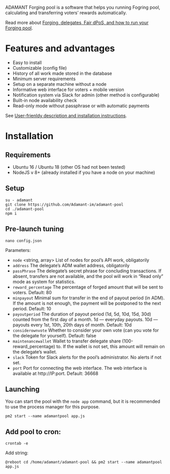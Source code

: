 
ADAMANT Forging pool is a software that helps you running Fogring pool, calculating and transferring voters’ rewards automatically.

Read more about [Forging, delegates, Fair dPoS, and how to run your Forging pool](https://medium.com/adamant-im/earning-money-on-adm-forging-4c7b6eb15516).

# Features and advantages

* Easy to install
* Customizable (config file)
* History of all work made stored in the database
* Minimum server requirements
* Setup on a separate machine without a node
* Informative web interface for voters + mobile version
* Notification system via Slack for admin (other method is configurable)
* Built-in node availability check
* Read-only mode without passphrase or with automatic payments

See [User-frienldy description and installation instructions](https://medium.com/adamant-im/create-your-own-adamant-forging-pool-a8574f5da43b).

# Installation
## Requirements
* Ubuntu 16 / Ubuntu 18 (other OS had not been tested)
* NodeJS v 8+ (already installed if you have a node on your machine)

## Setup
```
su - adamant
git clone https://github.com/Adamant-im/adamant-pool
cd ./adamant-pool
npm i
```

## Pre-launch tuning
```
nano config.json
```

Parameters:
* `node` <string, array> List of nodes for pool’s API work, obligatorily
* `address` <string> The delegate’s ADM wallet address, obligatorily
* `passPhrase` <string> The delegate’s secret phrase for concluding transactions. If absent, transfers are not available, and the pool will work in “Read only” mode as system for statistics.
* `reward_percentage` <number> The percentage of forged amount that will be sent to voters. Default: 80
* `minpayout` <number> Minimal sum for transfer in the end of payout period (in ADM). If the amount is not enough, the payment will be postponed to the next period. Default: 10
* `payoutperiod` <string> The duration of payout period (1d, 5d, 10d, 15d, 30d) counted from the first day of a month. 1d — everyday payouts. 10d — payouts every 1st, 10th, 20th days of month. Default: 10d
* `considerownvote` <boolean> Whether to consider your own vote (can you vote for the delegate for yourself). Default: false
* `maintenancewallet` <string> Wallet to transfer delegate share (100-reward_percentage) to. If the wallet is not set, this amount will remain on the delegate’s wallet.
* `slack` <string> Token for Slack alerts for the pool’s administrator. No alerts if not set.
* `port` <number> Port for connecting the web interface. The web interface is available at http://IP:port. Default: 36668

## Launching
You can start the pool with the `node app` command, but it is recommended to use the process manager for this purpose.
```
pm2 start --name adamantpool app.js 
```

## Add pool to cron:
```
crontab -e
```

Add string:
```
@reboot cd /home/adamant/adamant-pool && pm2 start --name adamantpool app.js
```


